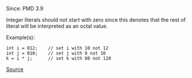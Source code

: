 Since: PMD 3.9

Integer literals should not start with zero since this denotes that the rest of literal will be
interpreted as an octal value.

Example(s):
```
int i = 012;	// set i with 10 not 12
int j = 010;	// set j with 8 not 10
k = i * j;		// set k with 80 not 120
```

[Source](https://pmd.github.io/pmd-5.5.4/pmd-java/rules/java/basic.html#AvoidUsingOctalValues)
